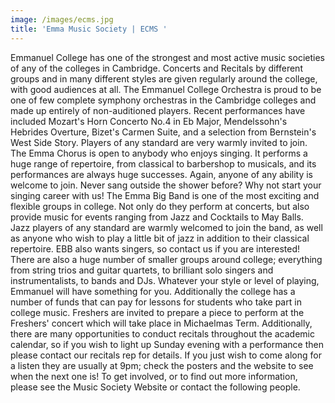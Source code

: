 ```yaml
---
image: /images/ecms.jpg
title: 'Emma Music Society | ECMS '
---
```


Emmanuel College has one of the strongest and most active music societies of any of the colleges in Cambridge. Concerts and Recitals by different groups and in many different styles are given regularly around the college, with good audiences at all.
The Emmanuel College Orchestra is proud to be one of few complete symphony orchestras in the Cambridge colleges and made up entirely of non-auditioned players. Recent performances have included Mozart's Horn Concerto No.4 in Eb Major, Mendelssohn's Hebrides Overture, Bizet's Carmen Suite, and a selection from Bernstein's West Side Story. Players of any standard are very warmly invited to join.
The Emma Chorus is open to anybody who enjoys singing. It performs a huge range of repertoire, from classical to barbershop to musicals, and its performances are always huge successes. Again, anyone of any ability is welcome to join. Never sang outside the shower before? Why not start your singing career with us!
The Emma Big Band is one of the most exciting and flexible groups in college. Not only do they perform at concerts, but also provide music for events ranging from Jazz and Cocktails to May Balls. Jazz players of any standard are warmly welcomed to join the band, as well as anyone who wish to play a little bit of jazz in addition to their classical repertoire. EBB also wants singers, so contact us if you are interested!
There are also a huge number of smaller groups around college; everything from string trios and guitar quartets, to brilliant solo singers and instrumentalists, to bands and DJs. Whatever your style or level of playing, Emmanuel will have something for you. Additionally the college has a number of funds that can pay for lessons for students who take part in college music.
Freshers are invited to prepare a piece to perform at the Freshers' concert which will take place in Michaelmas Term. Additionally, there are many opportunities to conduct recitals throughout the academic calendar, so if you wish to light up Sunday evening with a performance then please contact our recitals rep for details. If you just wish to come along for a listen they are usually at 9pm; check the posters and the website to see when the next one is!
To get involved, or to find out more information, please see the Music Society Website or contact the following people.
